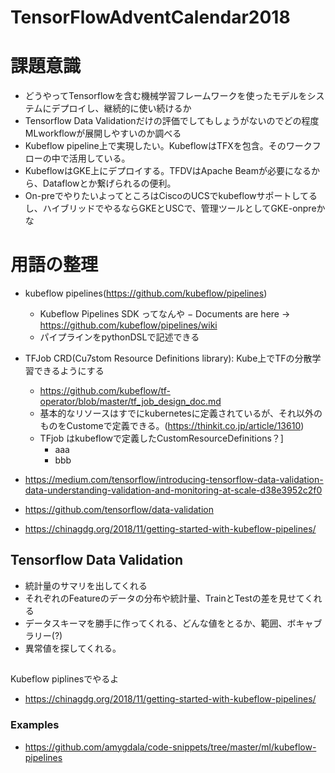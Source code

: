 # TensorFlowAdventCalendar2018
# 課題意識
- どうやってTensorflowを含む機械学習フレームワークを使ったモデルをシステムにデプロイし、継続的に使い続けるか
- Tensorflow Data Validationだけの評価でしてもしょうがないのでどの程度MLworkflowが展開しやすいのか調べる
- Kubeflow pipeline上で実現したい。KubeflowはTFXを包含。そのワークフローの中で活用している。
- KubeflowはGKE上にデプロイする。TFDVはApache Beamが必要になるから、Dataflowとか繋げられるの便利。
- On-preでやりたいよってところはCiscoのUCSでkubeflowサポートしてるし、ハイブリッドでやるならGKEとUSCで、管理ツールとしてGKE-onpreかな

# 用語の整理
- kubeflow pipelines(https://github.com/kubeflow/pipelines)
  - Kubeflow Pipelines SDK ってなんや
  − Documents are here -> https://github.com/kubeflow/pipelines/wiki
  - パイプラインをpythonDSLで記述できる
- TFJob CRD(Cu7stom Resource Definitions library): Kube上でTFの分散学習できるようにする
  - https://github.com/kubeflow/tf-operator/blob/master/tf_job_design_doc.md
  - 基本的なリソースはすでにkubernetesに定義されているが、それ以外のものをCustomeで定義できる。(https://thinkit.co.jp/article/13610)
  - TFjob はkubeflowで定義したCustomResourceDefinitions？]
    - aaa
    - bbb


- https://medium.com/tensorflow/introducing-tensorflow-data-validation-data-understanding-validation-and-monitoring-at-scale-d38e3952c2f0
- https://github.com/tensorflow/data-validation


- https://chinagdg.org/2018/11/getting-started-with-kubeflow-pipelines/


## Tensorflow Data Validation
- 統計量のサマリを出してくれる
- それぞれのFeatureのデータの分布や統計量、TrainとTestの差を見せてくれる
- データスキーマを勝手に作ってくれる、どんな値をとるか、範囲、ボキャブラリー(?)
- 異常値を探してくれる。

##
Kubeflow piplinesでやるよ
- https://chinagdg.org/2018/11/getting-started-with-kubeflow-pipelines/



### Examples
- https://github.com/amygdala/code-snippets/tree/master/ml/kubeflow-pipelines

